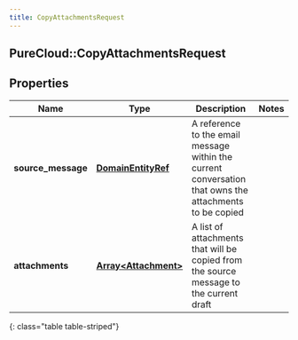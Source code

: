 ```yaml
---
title: CopyAttachmentsRequest
---
```

## PureCloud::CopyAttachmentsRequest

## Properties

|Name | Type | Description | Notes|
|------------ | ------------- | ------------- | -------------|
| **source_message** | [**DomainEntityRef**](DomainEntityRef.html) | A reference to the email message within the current conversation that owns the attachments to be copied | |
| **attachments** | [**Array&lt;Attachment&gt;**](Attachment.html) | A list of attachments that will be copied from the source message to the current draft | |
{: class="table table-striped"}


